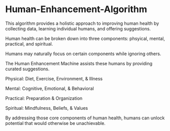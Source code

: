 # Human-Enhancement-Algorithm

This algorithm provides a holistic approach to improving human health by collecting data, learning individual humans, and offering suggestions.

Human health can be broken down into three components: phsyical, mental, practical, and spiritual.

Humans may naturally focus on certain components while ignoring others. 

The Human Enhancement Machine assists these humans by providing curated suggestions.

Physical: Diet, Exercise, Environment, & Illness

Mental: Cognitive, Emotional, & Behavioral

Practical: Preparation & Organization

Spiritual: Mindfulness, Beliefs, & Values 

By addressing those core components of human health, humans can unlock potential that would otherwise be unachievable.
